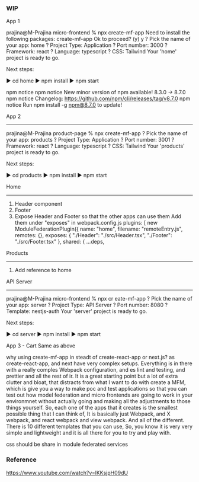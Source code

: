 ### WIP
App 1

prajina@M-Prajina micro-frontend % npx create-mf-app
Need to install the following packages:
  create-mf-app
Ok to proceed? (y) y
? Pick the name of your app: home
? Project Type: Application
? Port number: 3000
? Framework: react
? Language: typescript
? CSS: Tailwind
Your 'home' project is ready to go.

Next steps:

▶️ cd home
▶️ npm install
▶️ npm start

npm notice 
npm notice New minor version of npm available! 8.3.0 -> 8.7.0
npm notice Changelog: https://github.com/npm/cli/releases/tag/v8.7.0
npm notice Run npm install -g npm@8.7.0 to update!

App 2
______

prajina@M-Prajina product-page % npx create-mf-app
? Pick the name of your app: products
? Project Type: Application
? Port number: 3001
? Framework: react
? Language: typescript
? CSS: Tailwind
Your 'products' project is ready to go.

Next steps:

▶️ cd products
▶️ npm install
▶️ npm start



Home
______
1. Header component
2. Footer 
3. Expose Header and Footer so that the other apps can use them
  Add them under "exposes" in webpack.config.js
  plugins: [
    new ModuleFederationPlugin({
      name: "home",
      filename: "remoteEntry.js",
      remotes: {},
      exposes: {
        "./Header": "./src/Header.tsx",
        "./Footer": "./src/Footer.tsx"
      },
      shared: {
        ...deps,


Products
___________________
1. Add reference to home

API Server
_____________

prajina@M-Prajina micro-frontend % npx cr
eate-mf-app
? Pick the name of your app: server
? Project Type: API Server
? Port number: 8080
? Template: nestjs-auth
Your 'server' project is ready to go.

Next steps:

▶️ cd server
▶️ npm install
▶️ npm start

App 3 - Cart 
Same as above

why using create-mf-app in steadt of create-react-app or next.js?
 as create-react-app, and next have very complex setups. Everything is in there with a really comples Webpack configuration, and es lint and testing, and prettier and all the rest of ir. It is a great starting point but a lot of extra clutter and bloat, that distracts from what I want to do with create a MFM, which is give you a way to make poc and test applications so that you can test out how model federation and micro frontends are going to work in your environmnet without actually going and making all the adjustments to those things yourself. So, each one of the apps that it creates is the smallest possible thing that I can think of, It is basically just Webpack, and X webpack, and react webpack and view webpack. And all of the different. There is 10 different templates that you can use, So, you know it is very very simple and lightweight and it is all there for you to try and play with.
 
 css should be share in module federated services


### Reference
https://www.youtube.com/watch?v=lKKsjpH09dU
